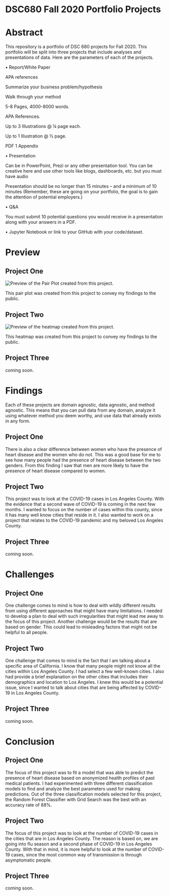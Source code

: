 # DSC680 Fall 2020 Portfolio Projects
# Abstract
This repository is a portfolio of DSC 680 projects for Fall 2020. This portfolio will be split into three projects that include analyses and presentations of data. Here are the parameters of each of the projects. 


• Report/White Paper

APA references

Summarize your business problem/hypothesis

Walk through your method 

5-8 Pages, 4000-8000 words. 

APA References. 

Up to 3 Illustrations @ ¼ page each. 

Up to 1 Illustration @ ½ page. 

PDF 1 Appendix 

• Presentation

Can be in PowerPoint, Prezi or any other presentation tool. You can be creative here and use other tools like blogs, dashboards, etc. but you must have audio 

Presentation should be no longer than 15 minutes – and a minimum of 10 minutes (Remember, these are going on your portfolio, the goal is to gain the attention of potential employers.) 

• Q&A

You must submit 10 potential questions you would receive in a presentation along with your answers in a PDF. 

• Jupyter Notebook or link to your GitHub with your code/dataset.




# Preview

## Project One 
![Preview of the Pair Plot created from this project.](https://raw.githubusercontent.com/micgonzalez/DSC680-Fall-2020-Portfolio-Projects/master/project_one/dataset_pair_plot_correlations_screenshot.png)

This pair plot was created from this project to convey my findings to the public.

## Project Two
![Preview of the heatmap created from this project.](https://raw.githubusercontent.com/micgonzalez/DSC680-Fall-2020-Portfolio-Projects/master/project_two/DSC_680_Project_02_heatmap_py.png)

This heatmap was created from this project to convey my findings to the public.

## Project Three
coming soon.



# Findings
Each of these projects are domain agnostic, data agnostic, and method agnostic. This means that you can pull data from any domain, analyze it using whatever method you deem worthy, and use data that already exists in any form.

## Project One
There is also a clear difference between women who have the presence of heart disease and the women who do not. This was a good base for me to see how many people had the presence of heart disease between the two genders. From this finding I saw that men are more likely to have the presence of heart disease compared to women.

## Project Two
This project was to look at the COVID-19 cases in Los Angeles County. With the evidence that a second wave of COVID-19 is coming in the next few months. I wanted to focus on the number of cases within this county, since it has many well know cities that reside in it. I also wanted to work on a project that relates to the COVID-19 pandemic and my beloved Los Angeles County.

## Project Three
coming soon.



# Challenges

## Project One
One challenge comes to mind is how to deal with wildly different results from using different approaches that might have many limitations. I needed to develop a plan to deal with such irregularities that might lead me away to the focus of this project. Another challenge would be the results that are based on gender. This could lead to misleading factors that might not be helpful to all people. 

## Project Two
One challenge that comes to mind is the fact that I am talking about a specific area of California. I know that many people might not know all the cities within Los Angeles County. I had select a few well-known cities. I also had provide a brief explanation on the other cities that includes their demographics and location to Los Angeles. I knew this would be a potential issue, since I wanted to talk about cities that are being affected by COVID-19 in Los Angeles County. 

## Project Three
coming soon.



# Conclusion

## Project One
The focus of this project was to fit a model that was able to predict the presence of heart disease based on anonymized health profiles of past medical patients. I had experimented with three different classification models to find and analyze the best parameters used for making predictions. Out of the three classification models selected for this project, the Random Forest Classifier with Grid Search was the best with an accuracy rate of 88%. 

## Project Two
The focus of this project was to look at the number of COVID-19 cases in the cities that are in Los Angeles County. The reason is based on, we are going into flu season and a second phase of COVID-19 in Los Angeles County. With that in mind, it is more helpful to look at the number of COVID-19 cases, since the most common way of transmission is through asymptomatic people.

## Project Three
coming soon.

